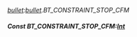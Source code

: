 _[bullet](../../modules/bullet/bullet-module.md):[bullet](../../modules/bullet/bullet-module.md).BT\_CONSTRAINT\_STOP\_CFM_
##### Const BT\_CONSTRAINT\_STOP\_CFM:[Int](../../modules/wonkey/wonkey-types-int.md)
